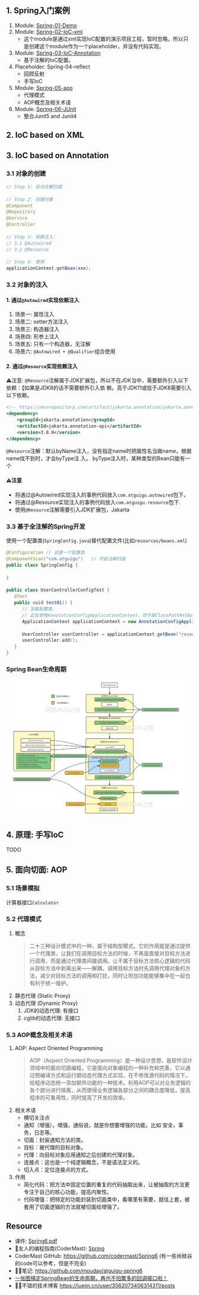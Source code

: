 ## 1. Spring入门案例
1. Module: [Spring-01-Demo](Spring-01-Demo)
2. Module: [Spring-02-IoC-xml](Spring-02-IoC-xml)
   * 这个module是通过xml实现IoC配置的演示项目工程，暂时忽略，所以只是创建这个module作为一个placeholder，并没有代码实现。
3. Module: [Spring-03-IoC-Annotation](Spring-03-IoC-Annotation)
   * 基于注解的IoC配置。
4. Placeholder: Spring-04-reflect
   * 回顾反射
   * 手写IoC
5. Module: [Spring-05-aop](Spring-05-aop)
   * 代理模式
   * AOP概念及相关术语
6. Module: [Spring-06-JUnit](Spring-06-JUnit)
   * 整合Junit5 and Junit4


## 2. IoC based on XML

## 3. IoC based on Annotation
### 3.1 对象的创建
```java
// Step 1: 启动注解扫描

// Step 2: 创建对象
@Component
@Repository
@Service
@Controller

// Step 3: 依赖注入:
// 3.1 @Autowired
// 3.2 @Resource

// Step 4: 使用
applicationContext.getBean(xxx);
```

### 3.2 对象的注入
#### 1. 通过`@Autowired`实现依赖注入
1. 场景一: 属性注入
2. 场景二: setter方法注入
3. 场景三: 构造器注入
4. 场景四: 形参上注入
5. 场景五: 只有一个构造器，无注解
6. 场景六: `@Autowired + @Qualifier`组合使用

#### 2. 通过`@Resource`实现依赖注入
⚠️注意: `@Resource`注解属于JDK扩展包，所以不在JDK当中，需要额外引⼊以下依赖：【如果是JDK8的话不需要额外引⼊依
赖。⾼于JDK11或低于JDK8需要引⼊以下依赖。
```xml
<!-- https://mvnrepository.com/artifact/jakarta.annotation/jakarta.annotation-api -->
<dependency>
    <groupId>jakarta.annotation</groupId>
    <artifactId>jakarta.annotation-api</artifactId>
    <version>3.0.0</version>
</dependency>
```

`@Resource`注解：默认byName注⼊，没有指定name时把属性名当做name，根据name找不到时，才会byType注
⼊。 byType注⼊时，某种类型的Bean只能有⼀个

#### ⚠️注意
* 将通过@Autowired实现注入的事例代码放入`com.atguigu.autowired`包下，
* 将通过@Resource实现注入的事例代码放入`com.atguigu.resource`包下.
* 使用`@Resource`注解需要引入JDK扩展包，Jakarta

### 3.3 基于全注解的Spring开发
使用一个配置类(`SpringConfig.java`)替代配置文件(比如`resources/beans.xml`)
```java
@Configuration // 这是一个配置类
@ComponentScan("com.atguigu")   // 开启注解扫描
public class SpringConfig {

}

public class UserControllerConfigTest {
   @Test
   public void test01() {
      // 加载配置类，
      // 此处使用AnnotationConfigApplicationContext，而不是ClassPathXmlApplicationContext
      ApplicationContext applicationContext = new AnnotationConfigApplicationContext(SpringConfig.class);  

      UserController userController = applicationContext.getBean("resourceUserController", UserController.class);
      userController.add();
   }
}
```

### Spring Bean生命周期
![](docs/images/Spring.Bean.Lifecycle.png)


## 4. 原理: 手写IoC 
TODO


## 5. 面向切面: AOP
### 5.1 场景模拟
计算器接口`Calculator`

### 5.2 代理模式
1. 概念
   > 二十三种设计模式中的一种，属于结构型模式。它的作用就是通过提供一个代理类，让我们在调用目标方法的时候，不再是直接对目标方法进行调用，而是通过代理类间接调用。让不属于目标方法核心逻辑的代码从目标方法中剥离出来——解耦。调用目标方法时先调用代理对象的方法，减少对目标方法的调用和打扰，同时让附加功能能够集中在一起也有利于统一维护。
2. 静态代理 (Static Proxy)
3. 动态代理 (Dynamic Proxy)
   1. JDK的动态代理: 有接口
   2. cglib的动态代理: 无接口

### 5.3 AOP概念及相关术语
1. AOP: Aspect Oriented Programming
   > AOP（Aspect Oriented Programming）是一种设计思想，是软件设计领域中的面向切面编程，它是面向对象编程的一种补充和完善，它以通过预编译方式和运行期动态代理方式实现，在不修改源代码的情况下，给程序动态统一添加额外功能的一种技术。利用AOP可以对业务逻辑的各个部分进行隔离，从而使得业务逻辑各部分之间的耦合度降低，提高程序的可重用性，同时提高了开发的效率。
2. 相关术语
   * 横切关注点
   * 通知（增强），增强，通俗说，就是你想要增强的功能，比如 安全，事务，日志等。
   * 切面：封装通知方法的类。
   * 目标：被代理的目标对象。
   * 代理：向目标对象应用通知之后创建的代理对象。
   * 连接点：这也是一个纯逻辑概念，不是语法定义的。
   * 切入点：定位连接点的方式。
3. 作用
   * 简化代码：把方法中固定位置的重复的代码抽取出来，让被抽取的方法更专注于自己的核心功能，提高内聚性。
   * 代码增强：把特定的功能封装到切面类中，看哪里有需要，就往上套，被套用了切面逻辑的方法就被切面给增强了。

## Resource
* 课件: [Spring6.pdf](docs/Spring6.pdf)
* 📗友人的编程指南(CoderMast): [Spring](https://www.codermast.com/spring-series/spring/)
* CoderMast GitHub: https://github.com/codermast/Spring6 (有一些尚硅谷的code可以参考，但是不完全)
* 📗🌟笔记: https://github.com/mouday/atguigu-spring6
* [一张图搞定SpringBean的生命周期，再也不怕繁多的回调接口啦！](https://www.modb.pro/db/422673)
* 📗🌟不错的技术博客 https://juejin.cn/user/3562073406314311/posts